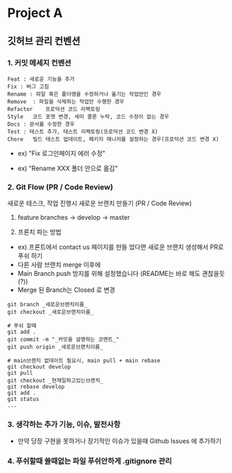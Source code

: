 
# Project A

## 깃허브 관리 컨벤션
### 1. 커밋 메세지 컨벤션
```
Feat : 새로운 기능을 추가
Fix : 버그 고침
Rename : 파일 혹은 폴더명을 수정하거나 옮기는 작업만인 경우
Remove	: 파일을 삭제하는 작업만 수행한 경우
Refactor	프로덕션 코드 리팩토링
Style	코드 포맷 변경, 세미 콜론 누락, 코드 수정이 없는 경우
Docs : 문서를 수정한 경우
Test : 테스트 추가, 테스트 리팩토링(프로덕션 코드 변경 X)
Chore	빌드 태스트 업데이트, 패키지 매니저를 설정하는 경우(프로덕션 코드 변경 X)
```
- ex) "Fix 로그인페이지 에러 수정"

- ex) "Rename XXX 폴더 안으로 옮김"


### 2. Git Flow (PR / Code Review)
새로운 테스크, 작업 진행시 새로운 브랜치 만들기 (PR / Code Review)
1. feature branches -> develop -> master

2. 프론치 파는 방법
- ex) 프론트에서 contact us 페이지를 만들 었다면 새로운 브랜치 생성해서 PR로 푸쉬 하기
- 다른 사람 브랜치 merge 이후에 
- Main Branch push 방지를 위해 설정했습니다 (README는 바로 해도 괜찮을듯 (?))
- Merge 된 Branch는 Closed 로 변경
```
git branch _새로운브랜치이름_
git checkout _새로운브랜치이름_

# 푸쉬 할때
git add . 
git commit -m "_커밋을 설명하는 코멘트_"
git push origin _새로운브랜치이름_

# main브랜치 없데이트 필요시, main pull + main rebase
git checkout develop
git pull
git checkout _현재일하고있는브랜치_
git rebase develop
git add .
git status 
...

```

### 3. 생각하는 추가 기능, 이슈, 발전사항
- 만약 당장 구현을 못하거나 장기적인 이슈가 있을때 Github Issues 에 추가하기

### 4. 푸쉬할때 쓸때없는 파일 푸쉬안하게 .gitignore 관리
